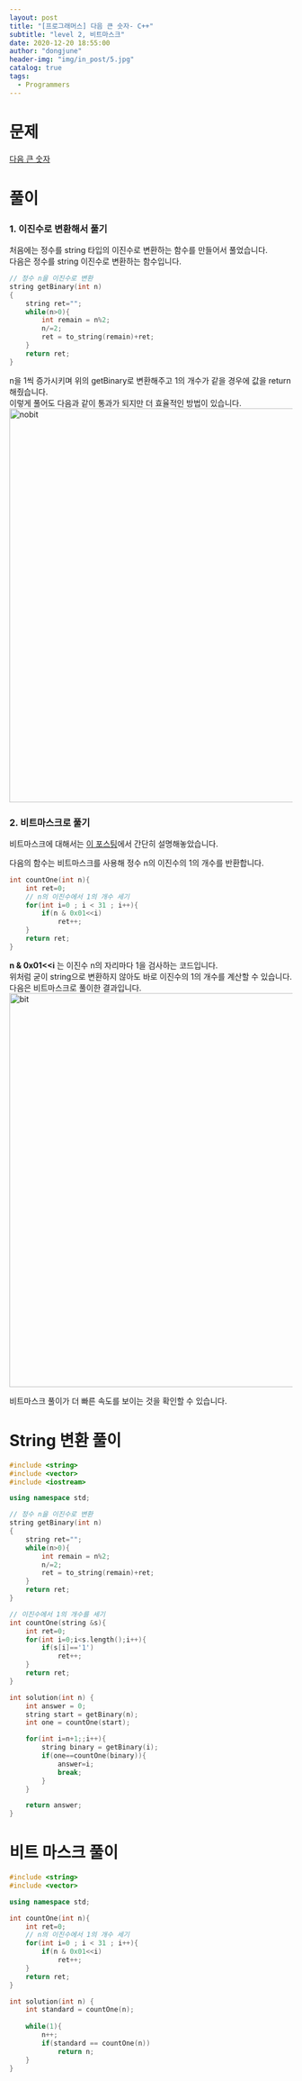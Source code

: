 ```yaml
---
layout: post
title: "[프로그래머스] 다음 큰 숫자- C++"
subtitle: "level 2, 비트마스크"
date: 2020-12-20 18:55:00
author: "dongjune"
header-img: "img/in_post/5.jpg"
catalog: true
tags:
  - Programmers
---
```


# 문제
[다음 큰 숫자](https://programmers.co.kr/learn/courses/30/lessons/12911/solution_groups?language=cpp&type=my)
# 풀이
### 1. 이진수로 변환해서 풀기
처음에는 정수를 string 타입의 이진수로 변환하는 함수를 만들어서 풀었습니다.  
다음은 정수를 string 이진수로 변환하는 함수입니다.
```c++
// 정수 n을 이진수로 변환
string getBinary(int n)
{
    string ret="";
    while(n>0){
        int remain = n%2;
        n/=2;
        ret = to_string(remain)+ret;
    }
    return ret;
}
```
n을 1씩 증가시키며 위의 getBinary로 변환해주고 1의 개수가 같을 경우에 값을 return해줬습니다.  
이렇게 풀어도 다음과 같이 통과가 되지만 더 효율적인 방법이 있습니다.
<img width="700" alt="nobit" src="https://user-images.githubusercontent.com/53213397/102710615-cb972380-42f6-11eb-9d17-fe29fa18405e.png">
### 2. 비트마스크로 풀기
비트마스크에 대해서는 [이 포스팅](https://donggoolosori.github.io/2020/09/24/boj-11723/)에서 간단히 설명해놓았습니다.  
  
다음의 함수는 비트마스크를 사용해 정수 n의 이진수의 1의 개수를 반환합니다.
```c++
int countOne(int n){
    int ret=0;
    // n의 이진수에서 1의 개수 세기
    for(int i=0 ; i < 31 ; i++){
        if(n & 0x01<<i)
            ret++;
    }
    return ret;
}
```
**n & 0x01<<i**  는 이진수 n의 자리마다 1을 검사하는 코드입니다.  
위처럼 굳이 string으로 변환하지 않아도 바로 이진수의 1의 개수를 계산할 수 있습니다.  
다음은 비트마스크로 풀이한 결과입니다.
<img width="700" alt="bit" src="https://user-images.githubusercontent.com/53213397/102710614-ca65f680-42f6-11eb-8874-41627e15a144.png">

비트마스크 풀이가 더 빠른 속도를 보이는 것을 확인할 수 있습니다.

# String 변환 풀이
```c++
#include <string>
#include <vector>
#include <iostream>

using namespace std;

// 정수 n을 이진수로 변환
string getBinary(int n)
{
    string ret="";
    while(n>0){
        int remain = n%2;
        n/=2;
        ret = to_string(remain)+ret;
    }
    return ret;
}

// 이진수에서 1의 개수를 세기
int countOne(string &s){
    int ret=0;
    for(int i=0;i<s.length();i++){
        if(s[i]=='1')
            ret++;
    }
    return ret;
}

int solution(int n) {
    int answer = 0;
    string start = getBinary(n);
    int one = countOne(start);

    for(int i=n+1;;i++){
        string binary = getBinary(i);
        if(one==countOne(binary)){
            answer=i;
            break;
        }
    }    

    return answer;
}
```

# 비트 마스크 풀이
```c++
#include <string>
#include <vector>

using namespace std;

int countOne(int n){
    int ret=0;
    // n의 이진수에서 1의 개수 세기
    for(int i=0 ; i < 31 ; i++){
        if(n & 0x01<<i)
            ret++;
    }
    return ret;
}

int solution(int n) {
    int standard = countOne(n);
    
    while(1){
        n++;
        if(standard == countOne(n))
            return n;
    }
}
```
